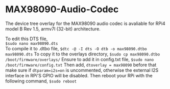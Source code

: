 # MAX98090-Audio-Codec
The device tree overlay for the MAX98090 audio codec is avaliable for RPi4 model B Rev 1.5, armv7l (32-bit) architecture.

To edit this DTS file,<br>
 `$sudo nano max98090.dts`<br>
To compile it to .dtbo file,
 `$dtc -@ -I dts -O dtb -o max98090.dtbo max98090.dts`
To copy it to the overlays directory,
 `$sudo cp max98090.dtbo /boot/firmware/overlays/`
Ensure to add it in config.txt file,
 `$sudo nano /boot/firmware/config.txt`
Then add, 
 `dtoverlay = max98090` before that make sure if `dtparam=i2s=on` is uncommented, otherwise the external I2S interface in RPi'S GPIO will be disabled.
Then reboot your RPi with the following command,
 `$sudo reboot`
